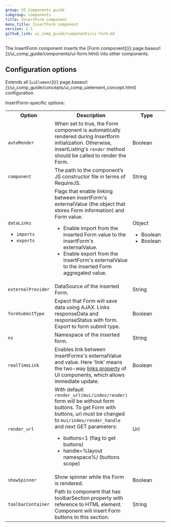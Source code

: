 ```yaml
---
group: UI_Components_guide
subgroup: components
title: InsertForm component
menu_title: InsertForm component
version: 2.1
github_link: ui_comp_guide/components/ui-form.md
---
```


The InsertForm component inserts the [Form component]({{ page.baseurl }}/ui_comp_guide/components/ui-form.html) into other components.

## Сonfiguration options

Extends all [`uiElement`]({{ page.baseurl }}/ui_comp_guide/concepts/ui_comp_uielement_concept.html) configuration.

InsertForm-specific options:

<table>
  <tr>
    <th>
      Option
    </th>
    <th>
      Description
    </th>
    <th>
      Type
    </th>
    <th>
      Default
    </th>
  </tr>
  <tr>
    <td>
      <code>autoRender</code>
    </td>
    <td>
      When set to true, the Form component is automatically
      rendered during Insertform initialization. Otherwise,
      insertListing's <code>render</code> method should be called
      to render the Form.
    </td>
    <td>
      Boolean
    </td>
    <td>
      <code>false</code>
    </td>
  </tr>
  <tr>
    <td>
      <code>component</code>
    </td>
    <td>
      The path to the component’s JS constructor file in terms of
      RequireJS.
    </td>
    <td>
      String
    </td>
    <td>
      <code>Magento_Ui/js/form/components/insert-form</code>
    </td>
  </tr>
  <tr>
    <td>
      <code>dataLinks</code>
      <ul>
        <li>
          <code>imports</code>
        </li>
        <li>
          <code>exports</code>
        </li>
      </ul>
    </td>
    <td>
      Flags that enable linking between insertForm's externalValue
      (the object that stores Form information) and Form value.
      <ul>
        <li>Enable import from the inserted Form value to the
        insertForm's externalValue.
        </li>
        <li>Enable export from the insertForm's externalValue to
        the inserted Form aggregated value.
        </li>
      </ul>
    </td>
    <td>
      Object
      <ul>
        <li>Boolean
        </li>
        <li>Boolean
        </li>
      </ul>
    </td>
    <td>
      <code>false<br />
      false</code>
    </td>
  </tr>
  <tr>
    <td>
      <code>externalProvider</code>
    </td>
    <td>
      DataSource of the inserted Form.
    </td>
    <td>
      String
    </td>
    <td>
      <code>''</code>
    </td>
  </tr>
  <tr>
    <td>
      <code>formSubmitType</code>
    </td>
    <td>
      Expect that Form will save data using AJAX. Links
      responseData and responseStatus with form. Export to form
      submit type.
    </td>
    <td>
      Boolean
    </td>
    <td>
      <code>false</code>
    </td>
  </tr>
  <tr>
    <td>
      <code>ns</code>
    </td>
    <td>
      Namespace of the inserted form.
    </td>
    <td>
      String
    </td>
    <td>
      <code>''</code>
    </td>
  </tr>
  <tr>
    <td>
      <code>realTimeLink</code>
    </td>
    <td>
      Enables link between insertForms's externalValue and value.
      Here 'link' means the two-way <a href=
      "{{ page.baseurl }}/ui_comp_guide/concepts/ui_comp_linking_concept.html#links">
      links property</a> of UI components, which allows immediate
      update.
    </td>
    <td>
      Boolean
    </td>
    <td>
      <code>false</code>
    </td>
  </tr>
  <tr>
    <td>
      <code>render_url</code>
    </td>
    <td>
      With default <code>render_url(mui/index/render)</code> form
      will be without form buttons. To get Form with buttons, url
      must be changed to <code>mui/index/render_handle</code> and
      next GET parameters:
      <ul>
        <li>buttons=1 (flag to get buttons)
        </li>
        <li>handle=%layout namespace%/ (buttons scope)
        </li>
      </ul>
    </td>
    <td>
      Url
    </td>
    <td>
      <code>mui/index/render</code>
    </td>
  </tr>
  <tr>
    <td>
      <code>showSpinner</code>
    </td>
    <td>
      Show spinner while the Form is rendered.
    </td>
    <td>
      Boolean
    </td>
    <td>
      <code>true</code>
    </td>
  </tr>
  <tr>
    <td>
      <code>toolbarContainer</code>
    </td>
    <td>
      Path to component that has toolbarSection property with
      reference to HTML element. Component will insert Form buttons
      to this section.
    </td>
    <td>
      String
    </td>
    <td>
      <code>''</code>
    </td>
  </tr>
</table>
